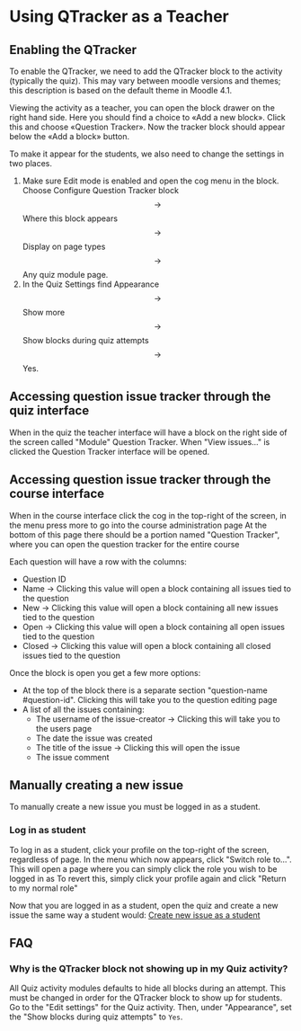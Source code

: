 # Using QTracker as a Teacher

## Enabling the QTracker

To enable the QTracker, we need to add the QTracker block to the 
activity (typically the quiz).  This may vary between moodle versions
and themes; this description is based on the default theme in Moodle 4.1.

Viewing the activity as a teacher, you can open the block drawer on the
right hand side.  Here you should find a choice to «Add a new block».
Click this and choose «Question Tracker».  Now the tracker block should
appear below the «Add a block» button.

To make it appear for the students, we also need to change the settings
in two places.

1. Make sure Edit mode is enabled and open the cog menu in the block.
   Choose Configure Question Tracker block $$\to$$ Where this block appears
   $$\to$$ Display on page types $$\to$$ Any quiz module page.
2. In the Quiz Settings find Appearance $$\to$$ Show more $$\to$$
   Show blocks during quiz attempts $$\to$$ Yes.

## Accessing question issue tracker through the quiz interface

When in the quiz the teacher interface will have a block on the right side of the screen called "Module" Question Tracker.
When "View issues..." is clicked the Question Tracker interface will be opened.

## Accessing question issue tracker through the course interface

When in the course interface click the cog in the top-right of the screen, in the menu press more to go into the course administration page
At the bottom of this page there should be a portion named "Question Tracker", where you can open the question tracker for the entire course

Each question will have a row with the columns:
* Question ID
* Name -> Clicking this value will open a block containing all issues tied to the question
* New -> Clicking this value will open a block containing all new issues tied to the question 
* Open -> Clicking this value will open a block containing all open issues tied to the question
* Closed -> Clicking this value will open a block containing all closed issues tied to the question

Once the block is open you get a few more options:
* At the top of the block there is a separate section "question-name #question-id". Clicking this will take you to the question editing page
* A list of all the issues containing:
  * The username of the issue-creator -> Clicking this will take you to the users page
  * The date the issue was created
  * The title of the issue -> Clicking this will open the issue
  * The issue comment

## Manually creating a new issue

To manually create a new issue you must be logged in as a student.

### Log in as student

To log in as a student, click your profile on the top-right of the screen, regardless of page.
In the menu which now appears, click "Switch role to...". This will open a page where you can simply click the role you wish to be logged in as
To revert this, simply click your profile again and click "Return to my normal role"

Now that you are logged in as a student, open the quiz and create a new issue the same way a student would:
[Create new issue as a student](https://github.com/KQMATH/moodle-local_qtracker/wiki/Creating-a-issue)

## FAQ

### Why is the QTracker block not showing up in my Quiz activity?  

All Quiz activity modules defaults to hide all blocks during an attempt.
This must be changed in order for the QTracker block to show up for students.
Go to the "Edit settings" for the Quiz activity. Then, under "Appearance", set the "Show blocks during quiz attempts" to `Yes`.

